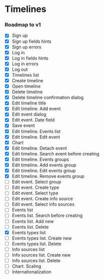 # Timelines

### Roadmap to v1
- [x] Sign up
- [x] Sign up fields hints
- [x] Sign up errors
- [x] Log in
- [x] Log in fields hints
- [x] Log in errors
- [x] Log out
- [x] Timelines list
- [x] Create timeline
- [x] Open timeline
- [x] Delete timeline
- [x] Delete timeline confirmation dialog
- [x] Edit timeline title
- [x] Edit timeline. Add event
- [x] Edit event dialog
- [x] Edit event. Date field
- [x] Save event
- [x] Edit timeline. Events list
- [x] Edit timeline. Edit event
- [x] Chart
- [x] Edit timeline. Detach event
- [x] Edit timeline. Search event before creating
- [x] Edit timeline. Events groups
- [x] Edit timeline. Add events group
- [x] Edit timeline. Edit events group
- [x] Edit timeline. Remove events group
- [ ] Edit event. Select group
- [ ] Edit event. Create type
- [ ] Edit event. Select type
- [ ] Edit event. Create info source
- [ ] Edit event. Select info sources
- [ ] Events list
- [ ] Events list. Search before creating
- [ ] Events list. Add new
- [ ] Events list. Delete
- [x] Events types list
- [ ] Events types list. Create new
- [ ] Events types list. Delete
- [ ] Info sources list
- [ ] Info sources list. Create new
- [ ] Info sources list. Delete
- [ ] Chart. Scaling
- [ ] Internationalization
